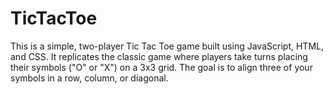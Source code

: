 # TicTacToe
This is a simple, two-player Tic Tac Toe game built using JavaScript, HTML, and CSS. It replicates the classic game where players take turns placing their symbols ("O" or "X") on a 3x3 grid. The goal is to align three of your symbols in a row, column, or diagonal.
